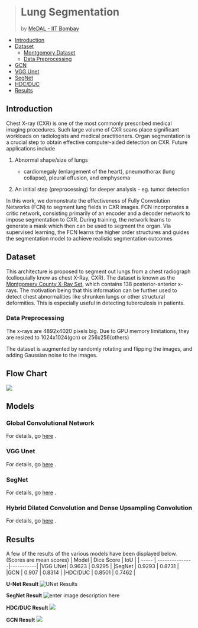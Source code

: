 ﻿># Lung Segmentation
>by [MeDAL - IIT Bombay](https://github.com/MEDAL-IITB)

*   [Introduction](#introduction)
*   [Dataset](#dataset)
    *   [Montgomory Dataset](#montgomory-dataset)
    *   [Data Preprocessing](#data-preprocessing)
*   [GCN](#global-convolutional-network)
*   [VGG Unet](#vgg-unet)
* [SegNet](#segnet)
* [HDC/DUC](#hybrid-dilated-convolution-and-dense-upsampling-convolution)
* [Results](##Results)
<!--*   [References](#references)-->

## Introduction

Chest X-ray (CXR) is one of the most commonly prescribed medical imaging procedures. Such large volume of CXR scans place significant workloads on radiologists and medical practitioners. 
Organ segmentation is a crucial step to obtain effective computer-aided detection on CXR.
Future applications include
1.  Abnormal shape/size of lungs
    -   cardiomegaly (enlargement of the heart), pneumothorax (lung collapse), pleural effusion, and emphysema

2.  An initial step (preprocessing) for deeper analysis - eg. tumor detection
    
In this work, we demonstrate the effectiveness of  Fully Convolution Networks (FCN) to segment lung fields in CXR images. 
FCN incorporates a critic network, consisting primarily of an encoder and a decoder network to impose segmentation to CXR. During training, the network learns to generate a mask which then can be used to segment the organ. Via supervised learning, the FCN learns the higher order structures and guides the segmentation model to achieve realistic segmentation outcomes
## Dataset 
  This architecture is proposed to segment out lungs from a chest radiograph (colloquially know as chest X-Ray, CXR).  The dataset is known as the [Montgomery County X-Ray Set](https://ceb.nlm.nih.gov/repositories/tuberculosis-chest-x-ray-image-data-sets/), which contains 138 posterior-anterior x-rays. The motivation being that this information can be further used to detect chest abnormalities like shrunken lungs or other structural deformities. This is especially useful in detecting tuberculosis in patients.
  
### Data Preprocessing
The x-rays are 4892x4020 pixels big. Due to GPU memory limitations, they are resized to 1024x1024(gcn) or 256x256(others)

The dataset is augmented by randomly rotating and flipping the images, and adding Gaussian noise to the images.

## Flow Chart
![
](https://lh3.googleusercontent.com/4jhBbczKqk8j4k2NyvMzljuzpdZYUMqZHpiT4OSQ4F0Z_-yvZAfNCfC1ge6wvg-BI-MAwXGKQzjD "flowchart")

## Models

### Global Convolutional Network
For details, go [here](https://github.com/MEDAL-IITB/Lung-Segmentation/tree/master/GCN/) .

### VGG Unet
For details, go [here](https://github.com/MEDAL-IITB/Lung-Segmentation/tree/master/VGG_UNet/) .

### SegNet
For details, go [here](https://github.com/MEDAL-IITB/Lung-Segmentation/tree/master/SegNet/) .

### Hybrid Dilated Convolution and Dense Upsampling Convolution
For details, go [here](https://github.com/MEDAL-IITB/Lung-Segmentation/tree/master/HDC_DUC/) .

## Results
A few of the results of the various models have been displayed below. (Scores are mean scores)
| Model  | Dice Score     |   IoU     | 
| -----  | ---------------|-----------|
|VGG UNet|    0.9623      |   0.9295  |
|SegNet  |    0.9293      |   0.8731  |
|GCN     |    0.907       |   0.8314  |
|HDC/DUC |    0.8501      |   0.7462  |
 
**U-Net Result**
![](https://lh3.googleusercontent.com/ku0vzfGUgolooGUqcYm6haipYcm_QLA33aw-ywOatslqHRX2cbat54HQsCRyX-xDpy2zkX2DuVx4 "UNet Results")

**SegNet Result**
![enter image description here](https://lh3.googleusercontent.com/2SueAM5xuMZJ99UwSgW1-Ne4mRC9-WsXt7NyCZ0mMYh3wP9QlFPt_uFd80cIpqzmtBZEzXB5vGDu "SegNet")

**HDC/DUC Result**
![
](https://lh3.googleusercontent.com/emerB7tePI6Cw90KCaHhqtPj_26Uo7R1z2yafjwlNeKgfIk2m1saP9ybWm2ChB09LiyYOCXUY9a6 "hdc")

**GCN Result**
![
](https://lh3.googleusercontent.com/VxAr3JeDDNO1yocRDYmxwqcHdjCcg1lOZraIHz7XDSXy4YVU6U3TExnEdJeWdfAOEExQiWstoQh8 "gcn4")

